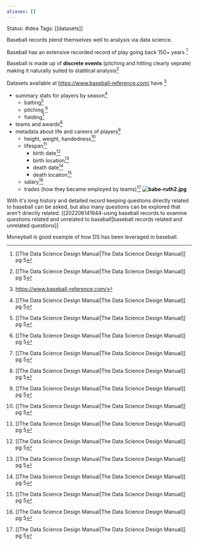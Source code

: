 ```yaml
---
aliases: []
---
```

Status: #idea
Tags: [[datasets]]

Baseball records plend themselves well to analysis via data science.

Baseball has an extensive recorded record of play going back 150+ years [^1]


Baseball is made up of **discrete events** (pitching and hitting clearly seprate) making it naturally suited to statitical analysis[^1]

Datasets available  at https://www.baseball-reference.com/ have [^2]
- summary stats for players by season[^1]
	- batting[^1]
	- pitching [^1]
	- fielding[^1]
- teams and awards[^3]
- metadata about life and careers of players[^3]
	- height, weight, handedness[^3]
	- lifespan[^3]
		- birth date[^3]
		- birth location[^3]
		- death date[^3]
		- death location[^3]
	- salary[^3]
	- trades (how they became employed by teams)[^3]
**![babe-ruth2.jpg](https://lh6.googleusercontent.com/SFN0Jd_mXMQrCKzv9C_TfthaEGXGFmPbuF6FEHuB4ghKs3b7B_RITQhHrJac1NOw2gIbPOzapcVGQvEDp67fWZSAMCkxKuu79bAuwhaiDcsY0U9_Iav2bhFxaqtD283DcW-wpDVMXnu65AbnGvNL)**

With it's long history and detailed record keeping questions directly related to baseball can be asked, but also many questions can be explored that aren't driectly related. [[202206141944-using baseball records to examine questions related and unrelated to baseball|baseball records related and unrelated questions]]

Moneyball is good example of how DS has been leveraged in baseball.





[^1]:[[The Data Science  Design Manual|The Data Science Design Manual]] pg 5
[^2]:https://www.baseball-reference.com/
[^3]:[[The Data Science  Design Manual|The Data Science Design Manual]] pg 5
